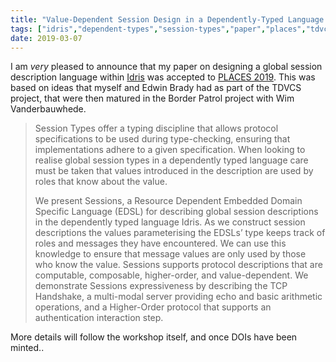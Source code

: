 ```yaml
---
title: "Value-Dependent Session Design in a Dependently-Typed Language."
tags: ["idris","dependent-types","session-types","paper","places","tdvcs","border-patrol"]
date: 2019-03-07
---
```


I am *very* pleased to announce that my paper on designing a global session description language within [Idris](https://www.idris-lang.org) was accepted to [PLACES 2019](https://conf.researchr.org/home/etaps-2019/places-2019).
This was based on ideas that myself and Edwin Brady had as part of the TDVCS project, that were then matured in the Border Patrol project with Wim Vanderbauwhede.

> Session Types offer a typing discipline that allows protocol
> specifications to be used during type-checking, ensuring that
> implementations adhere to a given specification. When looking to
> realise global session types in a dependently typed language care
> must be taken that values introduced in the description are used by
> roles that know about the value.
>
> We present Sessions, a Resource Dependent Embedded Domain Specific
> Language (EDSL) for describing global session descriptions in the
> dependently typed language Idris. As we construct session
> descriptions the values parameterising the EDSLs’ type keeps track
> of roles and messages they have encountered. We can use this
> knowledge to ensure that message values are only used by those who
> know the value. Sessions supports protocol descriptions that are
> computable, composable, higher-order, and value-dependent. We
> demonstrate Sessions expressiveness by describing the TCP Handshake,
> a multi-modal server providing echo and basic arithmetic operations,
> and a Higher-Order protocol that supports an authentication
> interaction step.

More details will follow the workshop itself, and once DOIs have been minted..
